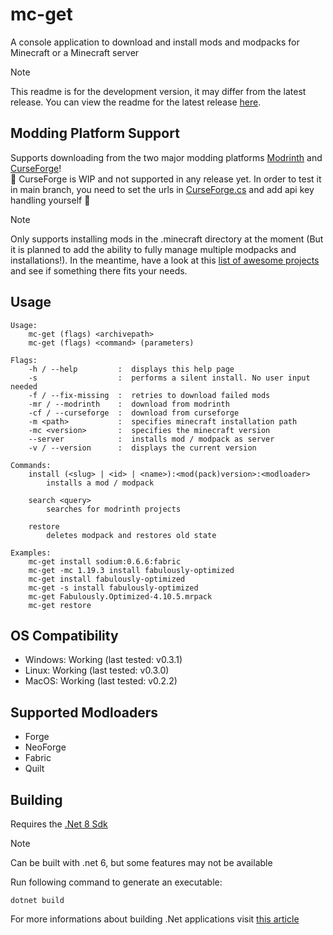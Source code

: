 # mc-get

A console application to download and install mods and modpacks for Minecraft or a Minecraft server

> [!NOTE]
> This readme is for the development version, it may differ from the latest release. You can view the readme for the latest release [here](../v0.3.1/readme.md).

## Modding Platform Support

Supports downloading from the two major modding platforms [Modrinth](https://modrinth.com/) and [CurseForge](https://www.curseforge.com/)!\
🚧 CurseForge is WIP and not supported in any release yet. In order to test it in main branch, you need to set the urls in [CurseForge.cs](MCGet/Platforms/CurseForge.cs) and add api key handling yourself 🚧

> [!NOTE]
> Only supports installing mods in the .minecraft directory at the moment (But it is planned to add the ability to fully manage multiple modpacks and installations!). In the meantime, have a look at this [list of awesome projects](https://github.com/modrinth/awesome) and see if something there fits your needs.

## Usage

    Usage:
        mc-get (flags) <archivepath>
        mc-get (flags) <command> (parameters)

    Flags:
        -h / --help         :  displays this help page
        -s                  :  performs a silent install. No user input needed
        -f / --fix-missing  :  retries to download failed mods
        -mr / --modrinth    :  download from modrinth
        -cf / --curseforge  :  download from curseforge
        -m <path>           :  specifies minecraft installation path
        -mc <version>       :  specifies the minecraft version
        --server            :  installs mod / modpack as server
        -v / --version      :  displays the current version

    Commands:
        install (<slug> | <id> | <name>):<mod(pack)version>:<modloader>
            installs a mod / modpack

        search <query>
            searches for modrinth projects

        restore
            deletes modpack and restores old state

    Examples:
        mc-get install sodium:0.6.6:fabric
        mc-get -mc 1.19.3 install fabulously-optimized
        mc-get install fabulously-optimized
        mc-get -s install fabulously-optimized
        mc-get Fabulously.Optimized-4.10.5.mrpack
        mc-get restore

## OS Compatibility

 - Windows: Working (last tested: v0.3.1)
 - Linux: Working (last tested: v0.3.0)
 - MacOS: Working (last tested: v0.2.2)

## Supported Modloaders

 - Forge
 - NeoForge
 - Fabric
 - Quilt

## Building

Requires the [.Net 8 Sdk](https://dotnet.microsoft.com/en-us/download/dotnet/8.0)
> [!NOTE]
> Can be built with .net 6, but some features may not be available

Run following command to generate an executable:

    dotnet build

For more informations about building .Net applications visit [this article](https://learn.microsoft.com/en-us/dotnet/core/tools/dotnet-build)